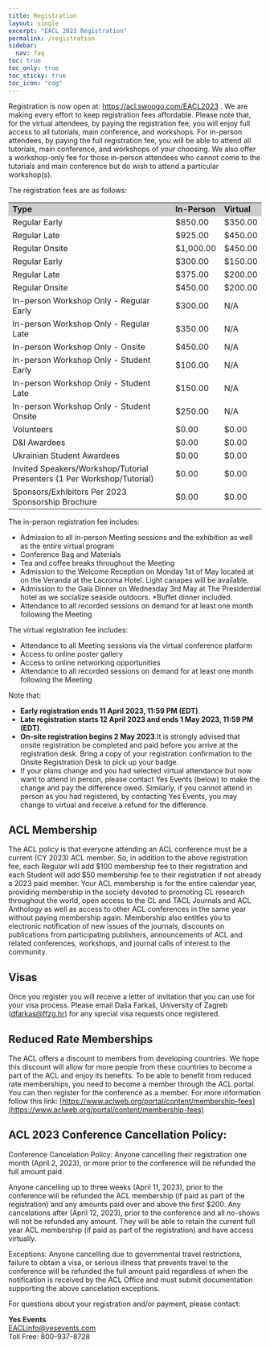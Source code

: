 ```yaml
---
title: Registration
layout: single
excerpt: "EACL 2023 Registration"
permalink: /registration
sidebar:
  nav: faq
toc: true
toc_only: true
toc_sticky: true
toc_icon: "cog"
---
```


Registration is now open at: <a href="https://acl.swoogo.com/EACL2023" target="_blank">https://acl.swoogo.com/EACL2023</a> . We are making every effort to keep registration fees affordable. Please note that, for the virtual attendees, by paying the registration fee, you will enjoy full access to all tutorials, main conference, and workshops. For in-person attendees, by paying the full registration fee, you will be able to attend all tutorials, main conference, and workshops of your choosing. We also offer a workshop-only fee for those in-person attendees who cannot come to the tutorials and main conference but do wish to attend a particular workshop(s).

The registration fees are as follows:
<table>
  <tr style="background-color:#cccccc">
    <td><b>Type</b></td>
    <td><b>In-Person</b></td>
    <td><b>Virtual</b></td>
  </tr>

  <tr><td>Regular Early</td><td>$850.00</td><td>$350.00</td></tr>
  <tr><td>Regular Late</td><td>$925.00</td><td>$450.00</td></tr>
  <tr><td>Regular Onsite</td><td>$1,000.00</td><td>$450.00</td></tr>
  <tr><td>Regular Early</td><td>$300.00</td><td>$150.00</td></tr>
  <tr><td>Regular Late</td><td>$375.00</td><td>$200.00</td></tr>
  <tr><td>Regular Onsite</td><td>$450.00</td><td>$200.00</td></tr>
  <tr><td>In-person Workshop Only - Regular Early</td><td>$300.00</td><td>N/A</td></tr>
  <tr><td>In-person Workshop Only - Regular Late</td><td>$350.00</td><td>N/A</td></tr>
  <tr><td>In-person Workshop Only - Onsite</td><td>$450.00</td><td>N/A</td></tr>
  <tr><td>In-person Workshop Only - Student Early</td><td>$100.00</td><td>N/A</td></tr>
  <tr><td>In-person Workshop Only - Student Late</td><td>$150.00</td><td>N/A</td></tr>
  <tr><td>In-person Workshop Only - Student Onsite</td><td>$250.00</td><td>N/A</td></tr>
  <tr><td>Volunteers</td><td>$0.00</td><td>$0.00</td></tr>
  <tr><td>D&I Awardees</td><td>$0.00</td><td>$0.00</td></tr>
  <tr><td>Ukrainian Student Awardees</td><td>$0.00</td><td>$0.00</td></tr>
  <tr><td>Invited Speakers/Workshop/Tutorial Presenters (1 Per Workshop/Tutorial)</td><td>$0.00</td><td>$0.00</td></tr>
  <tr><td>Sponsors/Exhibitors Per 2023 Sponsorship Brochure</td><td>$0.00</td><td>$0.00</td></tr>
</table>

The in-person registration fee includes:
- Admission to all in-person Meeting sessions and the exhibition as well as the entire virtual program
- Conference Bag and Materials
- Tea and coffee breaks throughout the Meeting
- Admission to the Welcome Reception on Monday 1st of May located at on the Veranda at the Lacroma Hotel. Light canapes will be available.
- Admission to the Gala Dinner on Wednesday 3rd May at The Presidential hotel as we socialize seaside outdoors. \*Buffet dinner included.
- Attendance to all recorded sessions on demand for at least one month following the Meeting

The virtual registration fee includes:
- Attendance to all Meeting sessions via the virtual conference platform
- Access to online poster gallery
- Access to online networking opportunities
- Attendance to all recorded sessions on demand for at least one month following the Meeting

Note that:
- **Early registration ends 11 April 2023, 11:59 PM (EDT)**.
- **Late registration starts 12 April 2023 and ends 1 May 2023, 11:59 PM (EDT)**.
- **On-site registration begins 2 May 2023**.It is strongly advised that onsite registration be completed and paid before you arrive at the registration desk. Bring a copy of your registration confirmation to the Onsite Registration Desk to pick up your badge.
- If your plans change and you had selected virtual attendance but now want to attend in person, please contact Yes Events (below) to make the change and pay the difference owed. Similarly, if you cannot attend in person as you had registered, by contacting Yes Events, you may change to virtual and receive a refund for the difference.
                  

## ACL Membership
The ACL policy is that everyone attending an ACL conference must be a current (CY 2023) ACL member. So, in addition to the above registration fee, each Regular will add $100 membership fee to their registration and each Student will add $50 membership fee to their registration if not already a 2023 paid member. Your ACL membership is for the entire calendar year, providing membership in the society devoted to promoting CL research throughout the world, open access to the CL and TACL Journals and ACL Anthology as well as access to other ACL conferences in the same year without paying membership again. Membership also entitles you to electronic notification of new issues of the journals, discounts on publications from participating publishers, announcements of ACL and related conferences, workshops, and journal calls of interest to the community.

## Visas
Once you register you will receive a letter of invitation that you can use for your visa process. Please email Daša Farkaš, University of Zagreb \([dfarkas@ffzg.hr](mailto:dfarkas@ffzg.hr)\) for any special visa requests once registered.

## Reduced Rate Memberships
The ACL offers a discount to members from developing countries. We hope this discount will allow for more people from these countries to become a part of the ACL and enjoy its benefits. To be able to benefit from reduced rate memberships, you need to become a member through the ACL portal. You can then register for the conference as a member. For more information follow this link: [https://www.aclweb.org/portal/content/membership-fees](https://www.aclweb.org/portal/content/membership-fees)

## ACL 2023 Conference Cancellation Policy:
Conference Cancelation Policy:
Anyone cancelling their registration one month (April 2, 2023), or more prior to the conference will be refunded the full amount paid.

Anyone cancelling up to three weeks (April 11, 2023), prior to the conference will be refunded the ACL membership (if paid as part of the registration) and any amounts paid over and above the first $200.
Any cancelations after (April 12, 2023), prior to the conference and all no-shows will not be refunded any amount. They will be able to retain the current full year ACL membership (if paid as part of the registration) and have access virtually.

Exceptions: Anyone cancelling due to governmental travel restrictions, failure to obtain a visa, or serious illness that prevents travel to the conference will be refunded the full amount paid regardless of when the notification is received by the ACL Office and must submit documentation supporting the above cancelation exceptions. 

For questions about your registration and/or payment, please contact:

**Yes Events**<br>[EACLinfo@yesevents.com](mailto:EACLinfo@yesevents.com)<br>Toll Free: 800-937-8728
